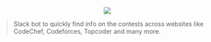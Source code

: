 <p align="center">
  <img src="https://user-images.githubusercontent.com/24803604/43363503-de55dcc6-9323-11e8-9280-2ec32e593215.png" />
</p>

> Slack bot to quickly find info on the contests across websites like CodeChef, Codeforces, Topcoder and many more.
